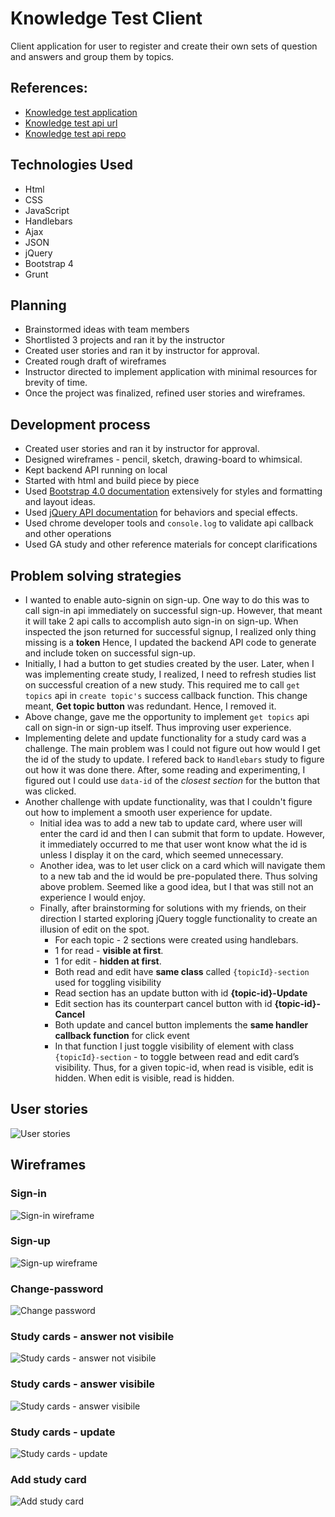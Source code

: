 # Knowledge Test Client

Client application for user to register and create their own sets of question and answers and group them by topics.

## References:
* [Knowledge test application](https://shantalanarayan.github.io/knowledge-test-client/)
* [Knowledge test api url](https://sn-knowledge-test.herokuapp.com/examples)
* [Knowledge test api repo](https://github.com/shantalanarayan/knowledge-test-api)

## Technologies Used
* Html
* CSS
* JavaScript
* Handlebars
* Ajax
* JSON
* jQuery
* Bootstrap 4
* Grunt

## Planning
* Brainstormed ideas with team members
* Shortlisted 3 projects and ran it by the instructor
* Created user stories and ran it by instructor for approval.
* Created rough draft of wireframes
* Instructor directed to implement application with minimal resources for brevity of time.
* Once the project was finalized, refined user stories and wireframes.

## Development process
 * Created user stories and ran it by instructor for approval.
 * Designed wireframes - pencil, sketch, drawing-board to whimsical.
 * Kept backend API running on local
 * Started with html and build piece by piece
 * Used [Bootstrap 4.0 documentation](https://getbootstrap.com/docs/4.0/getting-started/introduction/) extensively for styles and formatting and layout ideas.
 * Used [jQuery API documentation](https://api.jquery.com/) for behaviors and special effects.
 * Used chrome developer tools and `console.log` to validate api callback and other operations
 * Used GA study and other reference materials for concept clarifications

## Problem solving strategies
 * I wanted to enable auto-signin on sign-up. One way to do this was to call sign-in api immediately on successful sign-up. However, that meant it will take 2 api calls to accomplish auto sign-in on sign-up. When inspected the json returned for successful signup, I realized only thing missing is a **token** Hence, I updated the backend API code to generate and include token on successful sign-up.
 * Initially, I had a button to get studies created by the user. Later, when I was implementing create study, I realized, I need to refresh studies list on successful creation of a new study. This required me to call `get topics` api in `create topic's` success callback function. This change meant, **Get topic button** was redundant. Hence, I removed it.
 * Above change, gave me the opportunity to implement `get topics` api call on sign-in or sign-up itself. Thus improving user experience.
 * Implementing delete and update functionality for a study card was a challenge. The main problem was I could not figure out how would I get the id of the study to update. I refered back to `Handlebars` study to figure out how it was done there. After, some reading and experimenting, I figured out I could use `data-id` of the *closest section* for the button that was clicked.
 * Another challenge with update functionality, was that I couldn't figure out how to implement a smooth user experience for update.
   - Initial idea was to add a new tab to update card, where user will enter the card id and then I can submit that form to update. However, it immediately occurred to me that user wont know what the id is unless I display it on the card, which seemed unnecessary.
   - Another idea, was to let user click on a card which will navigate them to a new tab and the id would be pre-populated there. Thus solving above problem. Seemed like a good idea, but I that was still not an experience I would enjoy.
   - Finally, after brainstorming for solutions with my friends, on their direction I started exploring jQuery toggle functionality to create an illusion of edit on the spot.
     - For each topic - 2 sections were created using handlebars.
     - 1 for read - **visible at first**.
     - 1 for edit - **hidden at first**.
     - Both read and edit have **same class** called `{topicId}-section` used for toggling visibility
     - Read section has an update button with id **{topic-id}-Update**
     - Edit section has its counterpart cancel button with id **{topic-id}-Cancel**
     - Both update and cancel button implements the **same handler callback function** for click event
     - In that function I just toggle visibility of element with class  `{topicId}-section` - to toggle between read and edit card’s visibility. Thus, for a given topic-id, when read is visible, edit is hidden. When edit is visible, read is hidden.

## User stories
![User stories](https://github.com/shantalanarayan/knowledge-test-client/blob/KTClient/docs/kt_user_stories.jpeg)

## Wireframes
### Sign-in
![Sign-in wireframe](https://github.com/shantalanarayan/knowledge-test-client/blob/KTClient/docs/Knowledge%20Test%20-%20Sign%20in%20form.png)

### Sign-up
![Sign-up wireframe](https://github.com/shantalanarayan/knowledge-test-client/blob/KTClient/docs/Knowledge%20Test%20-%20Sign%20up%20form.png)

### Change-password
![Change password](https://github.com/shantalanarayan/knowledge-test-client/blob/KTClient/docs/Knowledge%20Test%20-%20Change%20password.png)

### Study cards - answer not visibile
![Study cards - answer not visibile](https://github.com/shantalanarayan/knowledge-test-client/blob/KTClient/docs/Knowledge%20Test%20-%20Study%20cards%20-%20read%20mode%20-%20answer%20hidden.png)

### Study cards - answer visibile
![Study cards - answer visibile](https://github.com/shantalanarayan/knowledge-test-client/blob/KTClient/docs/Knowledge%20Test%20-%20Study%20cards%20-%20read%20mode%20-%20answer%20visible.png)

### Study cards - update
![Study cards - update](https://github.com/shantalanarayan/knowledge-test-client/blob/KTClient/docs/Knowledge%20Test%20-%20Study%20cards%20-%20edit%20mode.png)

### Add study card
![Add study card](https://github.com/shantalanarayan/knowledge-test-client/blob/KTClient/docs/Knowledge%20Test%20-%20Add%20study%20card.png)
